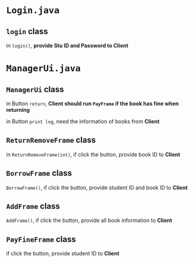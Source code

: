 

# `Login.java`

## `login` class

in `login()`, **provide Stu ID and Password to Client**

# `ManagerUi.java`

## `ManagerUi` class

in Button `return`, **Client should run `PayFrame` if the book has fine when returning**

in Button `print log`, need the information of books from **Client**

## `ReturnRemoveFrame` class

in `ReturnRemoveFrame(int)`, if click the button, provide book ID to **Client**

## `BorrowFrame` class

`BorrowFrame()`, if click the button, provide student ID and book ID to **Client**

## `AddFrame` class

`AddFrame()`, if click the button, provide all book information to **Client**

## `PayFineFrame` class

if click the button, provide student ID to **Client**